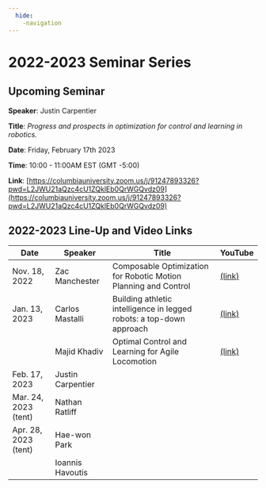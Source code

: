 ```yaml
---
  hide:
    -navigation
---
```


# 2022-2023 Seminar Series

## Upcoming Seminar

**Speaker**: Justin Carpentier

**Title**: *Progress and prospects in optimization for control and learning in robotics.*

**Date**: Friday, February 17th 2023

**Time**: 10:00 - 11:00AM EST (GMT -5:00)

**Link**: [https://columbiauniversity.zoom.us/j/91247893326?pwd=L2JWU21aQzc4cU1ZQklEb0QrWGQvdz09](https://columbiauniversity.zoom.us/j/91247893326?pwd=L2JWU21aQzc4cU1ZQklEb0QrWGQvdz09)

## 2022-2023 Line-Up and Video Links

| Date | Speaker | Title | YouTube |
| ----------- | ----------- | ----------- | ----------- |
| Nov. 18, 2022 | Zac Manchester | Composable Optimization for Robotic Motion Planning and Control | [(link)](https://www.youtube.com/watch?v=6tPx5kM4A3E&ab_channel=Model-BasedOptimization) |
| Jan. 13, 2023 | Carlos Mastalli | Building athletic intelligence in legged robots: a top-down approach | [(link)](https://www.youtube.com/watch?v=ljkN7jclsWM) |
|  | Majid Khadiv | Optimal Control and Learning for Agile Locomotion | [(link)](https://youtu.be/ljkN7jclsWM?t=1638) |
| Feb. 17, 2023 | Justin Carpentier | |  |
| Mar. 24, 2023 (tent) | Nathan Ratliff |  |  |
| Apr. 28, 2023 (tent) | Hae-won Park |  |  |
| | Ioannis Havoutis |  |  |